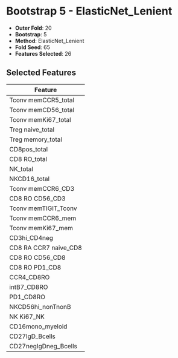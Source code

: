 # Bootstrap 5 - ElasticNet_Lenient

- **Outer Fold**: 20
- **Bootstrap**: 5
- **Method**: ElasticNet_Lenient
- **Fold Seed**: 65
- **Features Selected**: 26

## Selected Features

| Feature |
|---------|
| Tconv memCCR5_total |
| Tconv memCD56_total |
| Tconv memKi67_total |
| Treg naive_total |
| Treg memory_total |
| CD8pos_total |
| CD8 RO_total |
| NK_total |
| NKCD16_total |
| Tconv memCCR6_CD3 |
| CD8 RO CD56_CD3 |
| Tconv memTIGIT_Tconv |
| Tconv memCCR6_mem |
| Tconv memKi67_mem |
| CD3hi_CD4neg |
| CD8 RA CCR7 naive_CD8 |
| CD8 RO CD56_CD8 |
| CD8 RO PD1_CD8 |
| CCR4_CD8RO |
| intB7_CD8RO |
| PD1_CD8RO |
| NKCD56hi_nonTnonB |
| NK Ki67_NK |
| CD16mono_myeloid |
| CD27IgD_Bcells |
| CD27negIgDneg_Bcells |
